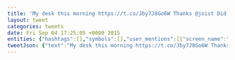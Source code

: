 ```yaml
---
title: 'My desk this morning https://t.co/Jby7J8Go6W Thanks @joist Did I mention we are hiring? https://t.co/m2VOuUW31k'
layout: tweet
categories: tweets
date: Fri Sep 04 17:25:05 +0000 2015
entities: {"hashtags":[],"symbols":[],"user_mentions":[{"screen_name":"Joist","name":"Joist","id":595657669,"id_str":"595657669","indices":[52,58]}],"urls":[{"url":"https://t.co/Jby7J8Go6W","expanded_url":"https://www.flickr.com/gp/earobinson/5PJW69","display_url":"flickr.com/gp/earobinson/…","indices":[21,44]},{"url":"https://t.co/m2VOuUW31k","expanded_url":"https://www.joistapp.com/careers","display_url":"joistapp.com/careers","indices":[88,111]}]}
tweetJson: {"text":"My desk this morning https://t.co/Jby7J8Go6W Thanks @joist Did I mention we are hiring? https://t.co/m2VOuUW31k"}
---
```

